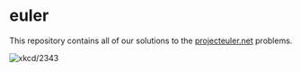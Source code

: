 <h1>euler</h1>
<p>This repository contains all of our solutions to the <a href="https://www.projecteuler.net">projecteuler.net</a> problems.</p>
<img alt="xkcd/2343" src="https://imgs.xkcd.com/comics/mathematical_symbol_fight.png">
